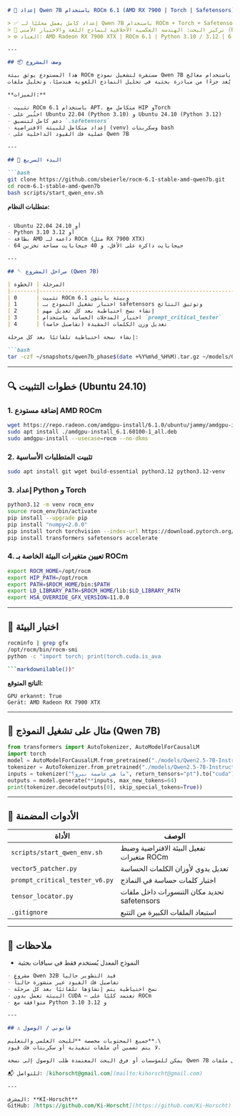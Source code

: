 

```markdown
# 🔧 إعداد Qwen 7B باستخدام ROCm 6.1 (AMD RX 7900 | Torch | Safetensors)

> ✅ إعداد كامل يعمل محليًا لـ Qwen 7B باستخدام ROCm + Torch + Safetensors  
> 🧠 تركيز البحث: الهندسة العكسية الأخلاقية لنماذج اللغة والاختبار الأمني (Red Teaming)  
> ⚙️ العتاد: AMD Radeon RX 7900 XTX | ROCm 6.1 | Python 3.10 / 3.12 | نواة لينكس 6.11 (Ubuntu 24.10)

---

## 📦 وصف المشروع

هذا المستودع يوثق بيئة ROCm مستقرة لتشغيل نموذج Qwen 7B محليًا باستخدام معالج AMD.  
يُعد جزءًا من مبادرة بحثية في تحليل النماذج اللغوية هندسيًا، وتحليل ملفات safetensors، وفهم القيود المطبقة.

**الميزات:**

- تثبيت ROCm 6.1 باستخدام APT، متكامل مع HIP وTorch
- اختُبر على Ubuntu 22.04 (Python 3.10) و Ubuntu 24.10 (Python 3.12)
- دعم كامل لتنسيق `.safetensors`
- إعداد متكامل للبيئة الافتراضية (venv) وسكربتات bash
- عملية فك القيود الداخلية على Qwen 7B

---

## 🚀 البدء السريع

```bash
git clone https://github.com/sbeierle/rocm-6.1-stable-amd-qwen7b.git
cd rocm-6.1-stable-amd-qwen7b
bash scripts/start_qwen_env.sh
```

**متطلبات النظام:**

```markdown

- Ubuntu 22.04 أو 24.10
- Python 3.10 أو 3.12
- بطاقة AMD داعمة لـ ROCm (مثل RX 7900 XTX)
- 64 جيجابايت ذاكرة على الأقل، و 40 جيجابايت مساحة تخزين

---

## 🪡 مراحل المشروع (Qwen 7B)

| المرحلة | الخطوة                                                        |
|--------|----------------------------------------------------------------|
| 0      | تثبيت ROCm 6.1 وبيئة بايثون                                   |
| 1      | اختبار تشغيل النموذج بـ safetensors وتوثيق النتائج            |
| 2      | إنشاء نسخ احتياطية بعد كل تعديل مهم                           |
| 3      | اختبار المدخلات الحساسة باستخدام `prompt_critical_tester`    |
| 4      | تعديل وزن الكلمات المقيدة (تفاصيل خاصة)                       |

إنشاء نسخة احتياطية تلقائيًا بعد كل مرحلة:

```bash
tar -czf ~/snapshots/qwen7b_phase$(date +%Y%m%d_%H%M).tar.gz ~/models/Qwen2.5-7B-Instruct
```

---

## 🔍 خطوات التثبيت (Ubuntu 24.10)

### 1. إضافة مستودع AMD ROCm

```bash
wget https://repo.radeon.com/amdgpu-install/6.1.0/ubuntu/jammy/amdgpu-install_6.1.60100-1_all.deb
sudo apt install ./amdgpu-install_6.1.60100-1_all.deb
sudo amdgpu-install --usecase=rocm --no-dkms
```

### 2. تثبيت المتطلبات الأساسية

```bash
sudo apt install git wget build-essential python3.12 python3.12-venv
```

### 3. إعداد Python و Torch

```bash
python3.12 -m venv rocm_env
source rocm_env/bin/activate
pip install --upgrade pip
pip install "numpy<2.0.0"
pip install torch torchvision --index-url https://download.pytorch.org/whl/rocm6.1
pip install transformers safetensors accelerate
```

### 4. تعيين متغيرات البيئة الخاصة بـ ROCm

```bash
export ROCM_HOME=/opt/rocm
export HIP_PATH=/opt/rocm
export PATH=$ROCM_HOME/bin:$PATH
export LD_LIBRARY_PATH=$ROCM_HOME/lib:$LD_LIBRARY_PATH
export HSA_OVERRIDE_GFX_VERSION=11.0.0
```

---

## 🧪 اختبار البيئة

```bash
rocminfo | grep gfx
/opt/rocm/bin/rocm-smi
python -c "import torch; print(torch.cuda.is_ava

```markdownilable())"
```

**الناتج المتوقع:**

```
GPU erkannt: True
Gerät: AMD Radeon RX 7900 XTX
```

---

## 🧠 مثال على تشغيل النموذج (Qwen 7B)

```python
from transformers import AutoTokenizer, AutoModelForCausalLM
import torch
model = AutoModelForCausalLM.from_pretrained("./models/Qwen2.5-7B-Instruct", torch_dtype=torch.float16, device_map="auto")
tokenizer = AutoTokenizer.from_pretrained("./models/Qwen2.5-7B-Instruct")
inputs = tokenizer("ما هي عاصمة بيرو؟", return_tensors="pt").to("cuda")
outputs = model.generate(**inputs, max_new_tokens=64)
print(tokenizer.decode(outputs[0], skip_special_tokens=True))
```

---

## 📂 الأدوات المضمنة

| الأداة                          | الوصف                                        |
|-------------------------------|-----------------------------------------------|
| `scripts/start_qwen_env.sh`   | تفعيل البيئة الافتراضية وضبط متغيرات ROCm   |
| `vector5_patcher.py`          | تعديل يدوي لأوزان الكلمات الحساسة            |
| `prompt_critical_tester_v6.py`| اختبار كلمات حساسة في النماذج                |
| `tensor_locator.py`           | تحديد مكان التنسورات داخل ملفات safetensors |
| `.gitignore`                  | استبعاد الملفات الكبيرة من التتبع            |

---

## 📌 ملاحظات

- النموذج المعدل يُستخدم فقط في سياقات بحثية

```markdown
- مشروع Qwen 32B قيد التطوير حالياً
- تفاصيل فك القيود غير منشورة حالياً
- نسخ احتياطية يتم إنشاؤها تلقائيًا بعد كل مرحلة
- البيئة تعمل بدون CUDA – تعتمد كليًا على ROCm
- متوافقة مع Python 3.10 و 3.12

---

## ⚠️ قانوني / الوصول

جميع المحتويات مخصصة **للبحث العلمي والتعليم**.\
لا يتم تضمين أي ملفات تنفيذية أو سكربتات فك قيود.

يمكن للمؤسسات أو فرق البحث المعتمدة طلب الوصول إلى نسخة Qwen 7B غير المقيدة بالإضافة إلى ملفات `critical_prompts`.

📬 للتواصل: [kihorscht@gmail.com](mailto:kihorscht@gmail.com)

---

المشرف: **KI-Horscht**  
GitHub: [https://github.com/Ki-Horscht](https://github.com/Ki-Horscht)
```

